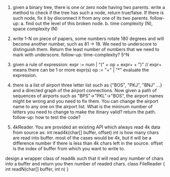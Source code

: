 1. given a binary tree, there is one or zero node having two parents. write a method to check if the tree has such a node, return true/false. If there is such node, fix it by disconnect it from any one of its two parents.
follow-up: 
a. find out the level of this broken node.
b. time complexity (N), space complexity (N)

2. write 1-N on piece of papers, some numbers rotate 180 degrees and will become another number, such as 81 -> 18. We need to underscore to distinguish them. Return the least number of numbers that we need to mark with underscore.
follow-up: time-complexity? 5^N

3. given a rule of expression:
expr := num | "(" + op + expr+ + ")" // expr+ means there can be 1 or more expr(s)
op := "+" | "*"
evaluate the expression.

4. there is a list of airport three letter list such as {"BOS", "PKJ", "BNJ" ...} and a directed graph of the airport connections. Now given a path of sequences of airports such as "BPS"->"PKL"->"BOS", the airport names might be wrong and you need to fix them. You can change the airport name to any one on the airport list. What is the mininum number of letters you need to change to make the itinary valid? return the path.
follow-up: how to test the code?

5. 4kReader. You are provided an existing API which always read 4k data from source as:
int read4k(char[] buffer, offset)
int is how many chars are read into buffer. most of the cases would be 4k, but it will be a difference number if there is less than 4k chars left in the source. offset is the index of buffer from which you want to write to.

design a wrapper class of read4k such that it will read any number of chars into a buffer and return you then number of readed chars.
class FileReader {
    int readN(char[] buffer, int n)
}
